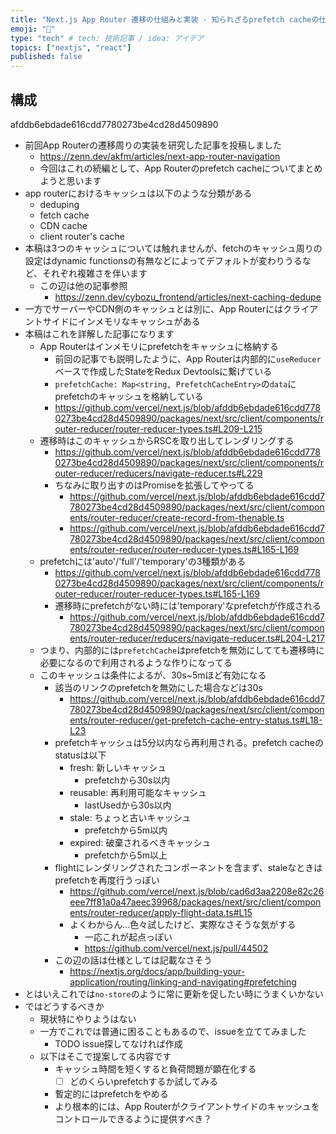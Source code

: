 ```yaml
---
title: "Next.js App Router 遷移の仕組みと実装 - 知られざるprefetch cacheの仕様編"
emoji: "🔑"
type: "tech" # tech: 技術記事 / idea: アイデア
topics: ["nextjs", "react"]
published: false
---
```


## 構成

afddb6ebdade616cdd7780273be4cd28d4509890

- 前回App Routerの遷移周りの実装を研究した記事を投稿しました
  - https://zenn.dev/akfm/articles/next-app-router-navigation
  - 今回はこれの続編として、App Routerのprefetch cacheについてまとめようと思います
- app routerにおけるキャッシュは以下のような分類がある
  - deduping
  - fetch cache
  - CDN cache
  - client router's cache
- 本稿は3つのキャッシュについては触れませんが、fetchのキャッシュ周りの設定はdynamic functionsの有無などによってデフォルトが変わりうるなど、それぞれ複雑さを伴います
  - この辺は他の記事参照
    - https://zenn.dev/cybozu_frontend/articles/next-caching-dedupe
- 一方でサーバーやCDN側のキャッシュとは別に、App Routerにはクライアントサイドにインメモリなキャッシュがある
- 本稿はこれを詳解した記事になります
  - App Routerはインメモリにprefetchをキャッシュに格納する
    - 前回の記事でも説明したように、App Routerは内部的に`useReducer`ベースで作成したStateをRedux Devtoolsに繋げている
    - `prefetchCache: Map<string, PrefetchCacheEntry>`の`data`にprefetchのキャッシュを格納している
    - https://github.com/vercel/next.js/blob/afddb6ebdade616cdd7780273be4cd28d4509890/packages/next/src/client/components/router-reducer/router-reducer-types.ts#L209-L215
  - 遷移時はこのキャッシュからRSCを取り出してレンダリングする
    - https://github.com/vercel/next.js/blob/afddb6ebdade616cdd7780273be4cd28d4509890/packages/next/src/client/components/router-reducer/reducers/navigate-reducer.ts#L229
    - ちなみに取り出すのはPromiseを拡張してやってる
      - https://github.com/vercel/next.js/blob/afddb6ebdade616cdd7780273be4cd28d4509890/packages/next/src/client/components/router-reducer/create-record-from-thenable.ts
      - https://github.com/vercel/next.js/blob/afddb6ebdade616cdd7780273be4cd28d4509890/packages/next/src/client/components/router-reducer/router-reducer-types.ts#L165-L169
  - prefetchには'auto'/'full'/'temporary'の3種類がある
    - https://github.com/vercel/next.js/blob/afddb6ebdade616cdd7780273be4cd28d4509890/packages/next/src/client/components/router-reducer/router-reducer-types.ts#L165-L169
    - 遷移時にprefetchがない時には'temporary'なprefetchが作成される
      - https://github.com/vercel/next.js/blob/afddb6ebdade616cdd7780273be4cd28d4509890/packages/next/src/client/components/router-reducer/reducers/navigate-reducer.ts#L204-L217
  - つまり、内部的には`prefetchCache`はprefetchを無効にしてても遷移時に必要になるので利用されるような作りになってる
  - このキャッシュは条件によるが、30s~5mほど有効になる
    - 該当のリンクのprefetchを無効にした場合などは30s
      - https://github.com/vercel/next.js/blob/afddb6ebdade616cdd7780273be4cd28d4509890/packages/next/src/client/components/router-reducer/get-prefetch-cache-entry-status.ts#L18-L23
    - prefetchキャッシュは5分以内なら再利用される。prefetch cacheのstatusは以下
      - fresh: 新しいキャッシュ
        - prefetchから30s以内
      - reusable: 再利用可能なキャッシュ
        - lastUsedから30s以内
      - stale: ちょっと古いキャッシュ
        - prefetchから5m以内
      - expired: 破棄されるべきキャッシュ
        - prefetchから5m以上
    - flightにレンダリングされたコンポーネントを含まず、staleなときはprefetchを再度行うっぽい
      - https://github.com/vercel/next.js/blob/cad6d3aa2208e82c26eee7ff81a0a47aeec39968/packages/next/src/client/components/router-reducer/apply-flight-data.ts#L15
      - よくわからん...色々試したけど、実際なさそうな気がする
        - 一応これが起点っぽい
        - https://github.com/vercel/next.js/pull/44502
    - この辺の話は仕様としては記載なさそう
      - https://nextjs.org/docs/app/building-your-application/routing/linking-and-navigating#prefetching
- とはいえこれでは`no-store`のように常に更新を促したい時にうまくいかない
- ではどうするべきか
  - 現状特にやりようはない
  - 一方でこれでは普通に困ることもあるので、issueを立ててみました
    - TODO issue探してなければ作成
  - 以下はそこで提案してる内容です
    - キャッシュ時間を短くすると負荷問題が顕在化する
      - [ ] どのくらいprefetchするか試してみる
    - 暫定的にはprefetchをやめる
    - より根本的には、App Routerがクライアントサイドのキャッシュをコントロールできるように提供すべき？

